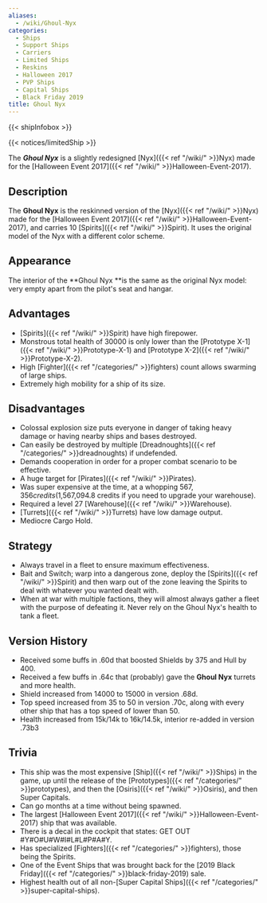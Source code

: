 ```yaml
---
aliases:
  - /wiki/Ghoul-Nyx
categories:
  - Ships
  - Support Ships
  - Carriers
  - Limited Ships
  - Reskins
  - Halloween 2017
  - PVP Ships
  - Capital Ships
  - Black Friday 2019
title: Ghoul Nyx
---
```


{{< shipInfobox >}}

{{< notices/limitedShip >}}

The **_Ghoul Nyx_** is a slightly redesigned [Nyx]({{< ref "/wiki/" >}}Nyx) made for the [Halloween Event 2017]({{< ref "/wiki/" >}}Halloween-Event-2017).

## Description

The **Ghoul Nyx** is the reskinned version of the [Nyx]({{< ref "/wiki/" >}}Nyx) made for the [Halloween Event 2017]({{< ref "/wiki/" >}}Halloween-Event-2017), and carries 10 [Spirits]({{< ref "/wiki/" >}}Spirit). It uses the original model of the Nyx with a different color scheme.

## Appearance

The interior of the **Ghoul Nyx **is the same as the original Nyx model: very empty apart from the pilot's seat and hangar.

## Advantages

- [Spirits]({{< ref "/wiki/" >}}Spirit) have high firepower.
- Monstrous total health of 30000 is only lower than the [Prototype X-1]({{< ref "/wiki/" >}}Prototype-X-1) and [Prototype X-2]({{< ref "/wiki/" >}}Prototype-X-2).
- High [Fighter]({{< ref "/categories/" >}}fighters) count allows swarming of large ships.
- Extremely high mobility for a ship of its size.

## Disadvantages

- Colossal explosion size puts everyone in danger of taking heavy damage or having nearby ships and bases destroyed.
- Can easily be destroyed by multiple [Dreadnoughts]({{< ref "/categories/" >}}dreadnoughts) if undefended.
- Demands cooperation in order for a proper combat scenario to be effective.
- A huge target for [Pirates]({{< ref "/wiki/" >}}Pirates).
- Was super expensive at the time, at a whopping $567,356 credits ($1,567,094.8 credits if you need to upgrade your warehouse).
- Required a level 27 [Warehouse]({{< ref "/wiki/" >}}Warehouse).
- [Turrets]({{< ref "/wiki/" >}}Turrets) have low damage output.
- Mediocre Cargo Hold.

## Strategy

- Always travel in a fleet to ensure maximum effectiveness.
- Bait and Switch; warp into a dangerous zone, deploy the [Spirits]({{< ref "/wiki/" >}}Spirit) and then warp out of the zone leaving the Spirits to deal with whatever you wanted dealt with.
- When at war with multiple factions, they will almost always gather a fleet with the purpose of defeating it. Never rely on the Ghoul Nyx's health to tank a fleet.

## Version History

- Received some buffs in .60d that boosted Shields by 375 and Hull by 400.
- Received a few buffs in .64c that (probably) gave the **Ghoul Nyx** turrets and more health.
- Shield increased from 14000 to 15000 in version .68d.
- Top speed increased from 35 to 50 in version .70c, along with every other ship that has a top speed of lower than 50.
- Health increased from 15k/14k to 16k/14.5k, interior re-added in version .73b3

## Trivia

- This ship was the most expensive [Ship]({{< ref "/wiki/" >}}Ships) in the game, up until the release of the [Prototypes]({{< ref "/categories/" >}}prototypes), and then the [Osiris]({{< ref "/wiki/" >}}Osiris), and then Super Capitals.
- Can go months at a time without being spawned.
- The largest [Halloween Event 2017]({{< ref "/wiki/" >}}Halloween-Event-2017) ship that was available.
- There is a decal in the cockpit that states: GET OUT #Y#O#U#W#I#L#L#P#A#Y.
- Has specialized [Fighters]({{< ref "/categories/" >}}fighters), those being the Spirits.
- One of the Event Ships that was brought back for the [2019 Black Friday]({{< ref "/categories/" >}}black-friday-2019) sale.
- Highest health out of all non-[Super Capital Ships]({{< ref "/categories/" >}}super-capital-ships).
